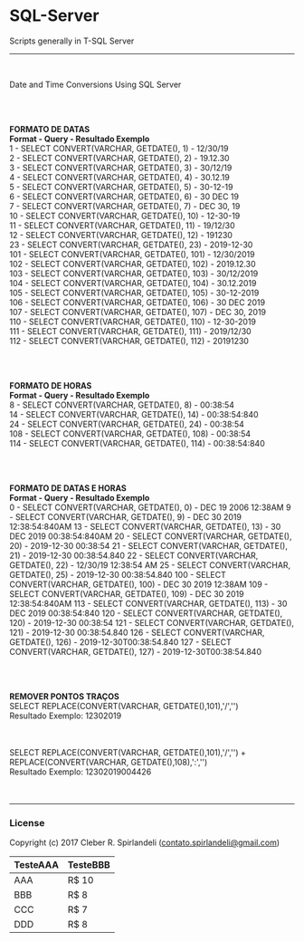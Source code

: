 # SQL-Server
Scripts generally in T-SQL Server

___
<br />

Date and Time Conversions Using SQL Server <br />

<br />
<br />

**FORMATO DE DATAS** <br />
**Format - Query                                    - Resultado Exemplo** <br />
  1	     - SELECT CONVERT(VARCHAR, GETDATE(), 1)	  - 12/30/19 <br />
  2	     - SELECT CONVERT(VARCHAR, GETDATE(), 2)	  - 19.12.30 <br />
  3	     - SELECT CONVERT(VARCHAR, GETDATE(), 3)	  - 30/12/19 <br />
  4	     - SELECT CONVERT(VARCHAR, GETDATE(), 4)	  - 30.12.19 <br />
  5	     - SELECT CONVERT(VARCHAR, GETDATE(), 5)	  - 30-12-19 <br />
  6	     - SELECT CONVERT(VARCHAR, GETDATE(), 6)	  - 30 DEC 19 <br />
  7	     - SELECT CONVERT(VARCHAR, GETDATE(), 7)	  - DEC 30, 19 <br />
  10	   - SELECT CONVERT(VARCHAR, GETDATE(), 10)	  - 12-30-19 <br />
  11	   - SELECT CONVERT(VARCHAR, GETDATE(), 11)	  - 19/12/30 <br />
  12	   - SELECT CONVERT(VARCHAR, GETDATE(), 12)	  - 191230 <br />
  23	   - SELECT CONVERT(VARCHAR, GETDATE(), 23)	  - 2019-12-30 <br />
  101    - SELECT CONVERT(VARCHAR, GETDATE(), 101)	- 12/30/2019 <br />
  102    - SELECT CONVERT(VARCHAR, GETDATE(), 102)	- 2019.12.30 <br />
  103    - SELECT CONVERT(VARCHAR, GETDATE(), 103)	- 30/12/2019 <br />
  104    - SELECT CONVERT(VARCHAR, GETDATE(), 104)	- 30.12.2019 <br />
  105    - SELECT CONVERT(VARCHAR, GETDATE(), 105)	- 30-12-2019 <br />
  106    - SELECT CONVERT(VARCHAR, GETDATE(), 106)	- 30 DEC 2019 <br />
  107    - SELECT CONVERT(VARCHAR, GETDATE(), 107)	- DEC 30, 2019 <br />
  110    - SELECT CONVERT(VARCHAR, GETDATE(), 110)	- 12-30-2019 <br />
  111    - SELECT CONVERT(VARCHAR, GETDATE(), 111)	- 2019/12/30 <br />
  112    - SELECT CONVERT(VARCHAR, GETDATE(), 112)	- 20191230 <br />

<br />
<br />

**FORMATO DE HORAS** <br />
**Format - Query                                    - Resultado Exemplo** <br />
8	  - SELECT CONVERT(VARCHAR, GETDATE(), 8)         - 00:38:54 <br />
14	- SELECT CONVERT(VARCHAR, GETDATE(), 14)        - 00:38:54:840 <br />
24	- SELECT CONVERT(VARCHAR, GETDATE(), 24)        - 00:38:54 <br />
108 - SELECT CONVERT(VARCHAR, GETDATE(), 108)       - 00:38:54 <br />
114 - SELECT CONVERT(VARCHAR, GETDATE(), 114)       - 00:38:54:840 <br />

<br />
<br />

**FORMATO DE DATAS E HORAS** <br />
**Format - Query                                    - Resultado Exemplo** <br />
0	   - SELECT CONVERT(VARCHAR, GETDATE(), 0)        - DEC 19 2006 12:38AM
9	   - SELECT CONVERT(VARCHAR, GETDATE(), 9)        - DEC 30 2019 12:38:54:840AM
13	 - SELECT CONVERT(VARCHAR, GETDATE(), 13)       - 30 DEC 2019 00:38:54:840AM
20	 - SELECT CONVERT(VARCHAR, GETDATE(), 20)	      - 2019-12-30 00:38:54
21	 - SELECT CONVERT(VARCHAR, GETDATE(), 21)	      - 2019-12-30 00:38:54.840
22	 - SELECT CONVERT(VARCHAR, GETDATE(), 22)	      - 12/30/19 12:38:54 AM
25	 - SELECT CONVERT(VARCHAR, GETDATE(), 25)	      - 2019-12-30 00:38:54.840
100  - SELECT CONVERT(VARCHAR, GETDATE(), 100)      - DEC 30 2019 12:38AM
109  - SELECT CONVERT(VARCHAR, GETDATE(), 109)      - DEC 30 2019 12:38:54:840AM
113  - SELECT CONVERT(VARCHAR, GETDATE(), 113)      - 30 DEC 2019 00:38:54:840
120  - SELECT CONVERT(VARCHAR, GETDATE(), 120)      - 2019-12-30 00:38:54
121  - SELECT CONVERT(VARCHAR, GETDATE(), 121)      - 2019-12-30 00:38:54.840
126  - SELECT CONVERT(VARCHAR, GETDATE(), 126)      - 2019-12-30T00:38:54.840
127  - SELECT CONVERT(VARCHAR, GETDATE(), 127)      - 2019-12-30T00:38:54.840

<br />
<br />

**REMOVER PONTOS TRAÇOS**<br />
SELECT REPLACE(CONVERT(VARCHAR, GETDATE(),101),'/','') <br />
Resultado Exemplo: 12302019 <br />

<br />
<br />
SELECT REPLACE(CONVERT(VARCHAR, GETDATE(),101),'/','') + REPLACE(CONVERT(VARCHAR, GETDATE(),108),':','') <br />
Resultado Exemplo: 12302019004426 <br />

<br />
<br />

___

### License
Copyright (c) 2017 Cleber R. Spirlandeli (contato.spirlandeli@gmail.com)


TesteAAA | TesteBBB
--------- | ------
AAA     | R$ 10
BBB    | R$ 8
CCC    | R$ 7
DDD    | R$ 8

